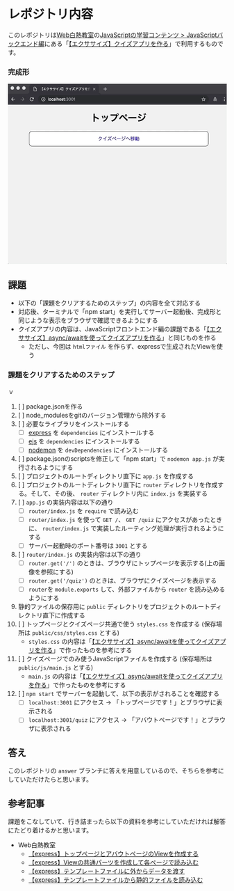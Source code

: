 # レポジトリ内容

このレポジトリは[Web白熱教室](https://tsuyopon.xyz/)の[JavaScriptの学習コンテンツ > JavaScriptバックエンド編](https://tsuyopon.xyz/learning-contents/web-dev/javascript/backend/)にある「[【エクササイズ】クイズアプリを作る](https://tsuyopon.xyz/learning-contents/web-dev/javascript/backend/js-excercise-for-backend-6/)」で利用するものです。


### 完成形

![完成形](./images/assignment.gif)

## 課題

- 以下の「課題をクリアするためのステップ」の内容を全て対応する
- 対応後、ターミナルで「npm start」を実行してサーバー起動後、完成形と同じような表示をブラウザで確認できるようにする
- クイズアプリの内容は、JavaScriptフロントエンド編の課題である「[【エクササイズ】async/awaitを使ってクイズアプリを作る](https://tsuyopon.xyz/learning-contents/web-dev/javascript/frontend/js-excercise-for-frontend-9/)」と同じものを作る
    - ただし、今回は `htmlファイル` を作らず、expressで生成されたViewを使う

### 課題をクリアするためのステップ
ｖ
1. [ ] package.jsonを作る
1. [ ] node_modulesをgitのバージョン管理から除外する
1. [ ] 必要なライブラリをインストールする
    - [ ] [express](https://github.com/expressjs/express) を `dependencies` にインストールする
    - [ ] [ejs](https://github.com/mde/ejs) を `dependencies` にインストールする
    - [ ] [nodemon](https://github.com/remy/nodemon) を `devDependencies` にインストールする
1. [ ] package.jsonのscriptsを修正して「npm start」で `nodemon app.js` が実行されるようにする
1. [ ] プロジェクトのルートディレクトリ直下に `app.js` を作成する
1. [ ] プロジェクトのルートディレクトリ直下に `router` ディレクトリを作成する。そして、その後、 `router` ディレクトリ内に `index.js` を実装する
1. [ ] `app.js` の実装内容は以下の通り
    - [ ] `router/index.js` を `require` で読み込む
    - [ ] `router/index.js` を使って `GET /`、 `GET /quiz` にアクセスがあったときに、 `router/index.js` で実装したルーティング処理が実行されるようにする
    - [ ] サーバー起動時のポート番号は `3001` とする
1. [ ] `router/index.js` の実装内容は以下の通り
    - [ ] `router.get('/')` のときは、ブラウザにトップページを表示する(上の画像を参照にする)
    - [ ] `router.get('/quiz')` のときは、ブラウザにクイズページを表示する
    - [ ] `router`を `module.exports` して、外部ファイルから `router` を読み込めるようにする
1. 静的ファイルの保存用に `public` ディレクトリをプロジェクトのルートディレクトリ直下に作成する
1. [ ] トップページとクイズページ共通で使う `styles.css` を作成する (保存場所は `public/css/styles.css` とする)
    - `styles.css` の内容は「[【エクササイズ】async/awaitを使ってクイズアプリを作る](https://tsuyopon.xyz/learning-contents/web-dev/javascript/frontend/js-excercise-for-frontend-9/)」で作ったものを参考にする
1. [ ] クイズページでのみ使うJavaScriptファイルを作成する (保存場所は `public/js/main.js` とする)
    - `main.js` の内容は「[【エクササイズ】async/awaitを使ってクイズアプリを作る](https://tsuyopon.xyz/learning-contents/web-dev/javascript/frontend/js-excercise-for-frontend-9/)」で作ったものを参考にする
1. [ ] `npm start` でサーバーを起動して、以下の表示がされることを確認する
    - [ ] `localhost:3001` にアクセス → 「トップページです！」とブラウザに表示される
    - [ ] `localhost:3001/quiz` にアクセス → 「アバウトページです！」とブラウザに表示される

## 答え

このレポジトリの `answer` ブランチに答えを用意しているので、そちらを参考にしていただけたらと思います。

## 参考記事

課題をこなしていて、行き詰まったら以下の資料を参考にしていただければ解答にたどり着けるかと思います。


- Web白熱教室
    - [【express】トップページとアバウトページのViewを作成する](https://tsuyopon.xyz/learning-contents/web-dev/javascript/backend/how-to-render-template-files-in-express/)
    - [【express】Viewの共通パーツを作成して各ページで読み込む](https://tsuyopon.xyz/learning-contents/web-dev/javascript/backend/how-to-load-partial-files-in-template-files/)
    - [【express】テンプレートファイルに外からデータを渡す](https://tsuyopon.xyz/learning-contents/web-dev/javascript/backend/how-to-pass-data-to-template-files-in-express/)
    - [【express】テンプレートファイルから静的ファイルを読み込む](https://tsuyopon.xyz/learning-contents/web-dev/javascript/backend/how-to-load-static-files-in-express/)